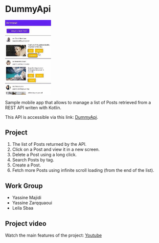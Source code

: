 DummyApi
========

<img src="https://raw.githubusercontent.com/yassinemajidi/dummyapi/gif-br/ezgif-3-1ec984c317.gif" width="150" />


Sample mobile app that allows to manage a list of Posts retrieved from a REST API writen with Kotlin.

This API is accessible via this link: [DummyApi][1].

[1]: https://dummyapi.io/data/v1/post

## Project

1. The list of Posts returned by the API.
2. Click on a Post and view it in a new screen.
3. Delete a Post using a long click.
4. Search Posts by tag.
5. Create a Post.
6. Fetch more Posts using infinite scroll loading (from the end of the list).

## Work Group

- Yassine Majidi
- Yassine Zarqquaoui
- Leila Sbaa

## Project video

Watch the main features of the project: [Youtube](https://youtu.be/jWNcgdViMcE)

